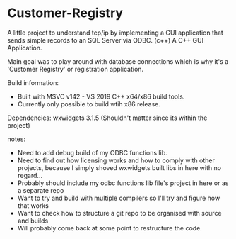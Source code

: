 # Customer-Registry
A little project to understand tcp/ip by implementing a GUI application that sends simple records to an SQL Server via ODBC. (c++)
A C++ GUI Application.

Main goal was to play around with database connections which is why it's a 'Customer Registry' or registration application.

Build information:
- Built with MSVC v142 - VS 2019 C++ x64/x86 build tools.
- Currently only possible to build wtih x86 release.


Dependencies:
wxwidgets 3.1.5 (Shouldn't matter since its within the project)

notes:
- Need to add debug build of my ODBC functions lib.
- Need to find out how licensing works and how to comply with other projects, because I simply shoved wxwidgets built libs in here with no regard...
- Probably should include my odbc functions lib file's project in here or as a separate repo
- Want to try and build with multiple compilers so I'll try and figure how that works
- Want to check how to structure a git repo to be organised with source and builds
- Will probably come back at some point to restructure the code.
